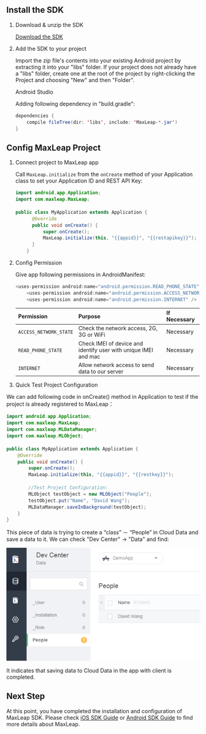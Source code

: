 ## Install the SDK

1. Download & unzip the SDK
 
    <a class="download-sdk" href="https://raw.githubusercontent.com/LeapAppServices/LAS-SDK-Release/master/Android/v0.6/las-sdk-all.zip">Download the SDK</a>

2. Add the SDK to your project

    Import the zip file's contents into your existing Android project by extracting it into your "libs" folder. If your project does not already have a "libs" folder, create one at the root of the project by right-clicking the Project and choosing "New" and then "Folder".
    
    Android Studio
    
    Adding following dependency in "build.gradle":
    
    ```java
    dependencies {
        compile fileTree(dir: 'libs', include: 'MaxLeap-*.jar')
    }
    ```
    
##	Config MaxLeap Project
    
 1. Connect project to MaxLeap app

    Call `MaxLeap.initialize` from the `onCreate` method of your Application class to set your Application ID and REST API Key:
    
    ```java
    import android.app.Application;
    import com.maxleap.MaxLeap;
        
    public class MyApplication extends Application {
          @Override
          public void onCreate() {
              super.onCreate();
              MaxLeap.initialize(this, "{{appid}}", "{{restapikey}}");
          }
        }
    ```
 	
 2. Config Permission
 
 	Give app following permissions in AndroidManifest:
 	
 	```java
 	<uses-permission android:name="android.permission.READ_PHONE_STATE" />
    	<uses-permission android:name="android.permission.ACCESS_NETWORK_STATE" />
    	<uses-permission android:name="android.permission.INTERNET" />
     ```
 	
 	Permission|Purpose|If Necessary
 	---|---|---
 	`ACCESS_NETWORK_STATE`|		Check the network access, 2G, 3G or WiFi| Necessary
 	`READ_PHONE_STATE`| 	Check IMEI of device and identify user with unique IMEI and mac| Necessary
 	`INTERNET`| 	Allow network access to send data to our server| Necessary
 	
 3. Quick Test Project Configuration
 
   We can add following code in onCreate() method in Application to test if the project is already registered to MaxLeap：
   
   ```java
   import android.app.Application;
   import com.maxleap.MaxLeap;
   import com.maxleap.MLDataManager;
   import com.maxleap.MLObject;
   
   public class MyApplication extends Application {
       @Override
       public void onCreate() {
           super.onCreate();
           MaxLeap.initialize(this, "{{appid}}", "{{restkey}}");
           
           //Test Project Configuration:
           MLObject testObject = new MLObject("People");
           testObject.put("Name", "David Wang");
           MLDataManager.saveInBackground(testObject);
       }
   }
   ```
   
   This piece of data is trying to create a “class” － “People” in Cloud Data and save a data to it. We can check "Dev Center" -> "Data" and find:
  
   
   ![imgSDKQSTestAddObj](../../../images/imgSDKQSTestAddObj.png)
   
  It indicates that saving data to Cloud Data in the app with client is completed. 
 
## Next Step
At this point, you have completed the installation and configuration of MaxLeap SDK. Please check [iOS SDK Guide](ML_DOCS_GUIDE_LINK_PLACEHOLDER_IOS) or [Android SDK Guide](ML_DOCS_GUIDE_LINK_PLACEHOLDER_ANDROID) to find more details about MaxLeap.